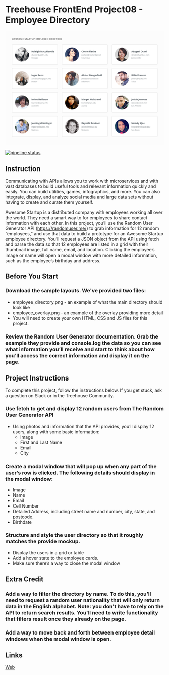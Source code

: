 # Treehouse FrontEnd Project08 - Employee Directory

![Employee Directory](employee-directory.png)

[![pipeline status](https://gitlab.com/As-12/Treehouse-FEWD/badges/Project08/pipeline.svg)](https://gitlab.com/As-12/Treehouse-FEWD/-/commits/Project08)

## Instruction

Communicating with APIs allows you to work with microservices and with vast databases to build useful tools and relevant information quickly and easily. You can build utilities, games, infographics, and more. You can also integrate, display, and analyze social media and large data sets without having to create and curate them yourself.

Awesome Startup is a distributed company with employees working all over the world. They need a smart way to for employees to share contact information with each other. In this project, you’ll use the Random User Generator API (https://randomuser.me/) to grab information for 12 random “employees,” and use that data to build a prototype for an Awesome Startup employee directory. You’ll request a JSON object from the API using fetch and parse the data so that 12 employees are listed in a grid with their thumbnail image, full name, email, and location. Clicking the employee’s image or name will open a modal window with more detailed information, such as the employee’s birthday and address.

## Before You Start

### Download the sample layouts. We've provided two files:

- employee_directory.png - an example of what the main directory should look like
- employee_overlay.png - an example of the overlay providing more detail
- You will need to create your own HTML, CSS and JS files for this project.

### Review the Random User Generator documentation. Grab the example they provide and console.log the data so you can see what information you’ll receive and start to think about how you’ll access the correct information and display it on the page.

## Project Instructions

To complete this project, follow the instructions below. If you get stuck, ask a question on Slack or in the Treehouse Community.

### Use fetch to get and display 12 random users from The Random User Generator API

- Using photos and information that the API provides, you’ll display 12 users, along with some basic information:
  - Image
  - First and Last Name
  - Email
  - City

### Create a modal window that will pop up when any part of the user’s row is clicked. The following details should display in the modal window:

- Image
- Name
- Email
- Cell Number
- Detailed Address, including street name and number, city, state, and postcode.
- Birthdate

### Structure and style the user directory so that it roughly matches the provide mockup.

- Display the users in a grid or table
- Add a hover state to the employee cards.
- Make sure there’s a way to close the modal window

## Extra Credit

### Add a way to filter the directory by name. To do this, you’ll need to request a random user nationality that will only return data in the English alphabet. Note: you don't have to rely on the API to return search results. You'll need to write functionality that filters result once they already on the page.

### Add a way to move back and forth between employee detail windows when the modal window is open.

## Links

[Web](https://teamtreehouse.com/projects/use-an-api-to-create-an-employee-directory)
